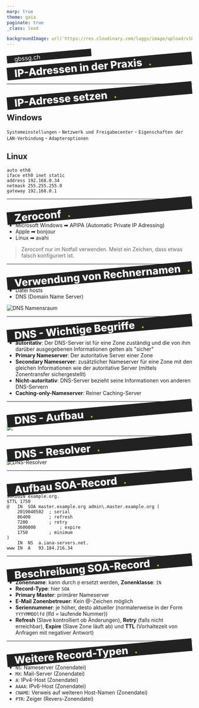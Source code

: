 ```yaml
---
marp: true
theme: gaia
paginate: true
_class: lead

backgroundImage: url('https://res.cloudinary.com/luggs/image/upload/v1634832661/GBS/bg1.png')
---
```


<!-- _backgroundImage: url('https://res.cloudinary.com/luggs/image/upload/v1622877578/GBS/gbs.jpg') 
_color: black;

_footer: ""
_paginate: false
-->

<style scoped>
h1 {
    background-color: #222;
    margin: 0;
    padding: 0 10px 0 20px;
    font-weight: 800;
    transform: rotate(-5deg);
    color: #fff;
    text-align: left;
}

h1::after {
    font-family: Arial, Helvetica, sans-serif;
    bottom: 0;
    color: #CCCC00;
    content: '.';
    position: absolute;
    margin-left: 25px;
    transform: translate(-100%, 0);
}

h3 {
    background-color: #222;
    margin: 0;
    padding: 0 10px 0 20px;
    font-weight: 400;
    transform: rotate(-5deg);
    color: #fff;
    text-align: left;
    width: 200px;
}

a {
    color: #fff;
    text-decoration: none;
}



</style>

### gbssg.ch

# IP-Adressen in der Praxis

<br> 




---
# IP-Adresse setzen

## Windows
`Systemeinstellungen` - `Netzwerk und Freigabecenter` - `Eigenschaften der LAN-Verbindung` - `Adapteroptionen`

## Linux
```
auto eth0
iface eth0 inet static
address 192.168.0.34
netmask 255.255.255.0
gateway 192.168.0.1
```



---

# Zeroconf

- Microsoft Windows ➡ APIPA (Automatic Private IP Adressing)
- Apple ➡ bonjour
- Linux ➡ avahi

> Zeroconf nur im Notfall verwenden. Meist ein Zeichen, dass etwas falsch konfiguriert ist.

---
# Verwendung von Rechnernamen

- Datei hosts
- DNS (Domain Name Server)

![DNS Namensraum](https://res.cloudinary.com/luggs/image/upload/v1648640975/Informatik/Modul%20117/dns-namensraum.png)

---
# DNS - Wichtige Begriffe

- **autoritativ**: Der DNS-Server ist für eine Zone zuständig und die von ihm darüber ausgegebenen Informationen gelten als "sicher"
- **Primary Nameserver**: Der autoritative Server einer Zone
- **Secondary Nameserver**: zusätzlicher Nameserver für eine Zone mit den gleichen Informationen wie der autoritative Server (mittels Zonentransfer sichergestellt)
- **Nicht-autoritativ**: DNS-Server bezieht seine Informationen von anderen DNS-Servern
- **Caching-only-Nameserver**: Reiner Caching-Server

---

# DNS - Aufbau

![](https://res.cloudinary.com/luggs/image/upload/v1648640975/Informatik/Modul%20117/dns-aufbau.png)

---

# DNS - Resolver
![DNS-Resolver](https://res.cloudinary.com/luggs/image/upload/v1648640975/Informatik/Modul%20117/dns-resolver.png)

---

# Aufbau SOA-Record

```
$ORIGIN example.org.
$TTL 1750
@	IN	SOA	master.example.org admin\.master.example.org (
	2019040502	; serial
	86400		; refresh
	7200		; retry
	3600000	        ; expire
	1750		; minimum
)
	IN	NS	a.iana-servers.net.
www	IN	A	93.184.216.34
```
---

# Beschreibung SOA-Record

- **Zonenname**: kann durch `@` ersetzt werden, **Zonenklasse**: `IN`
- **Record-Type**: hier `SOA`
- **Primary Master**: primärer Nameserver
- **E-Mail Zonenbetreuer**: Kein @-Zeichen möglich
- **Seriennummer**: je höher, desto aktueller (normalerweise in der Form `YYYYMMDDlfd` (lfd = laufende Nummer))
- **Refresh** (Slave kontrolliert ob Änderungen), **Retry** (falls nicht erreichbar), **Expire** (Slave Zone läuft ab) und **TTL** (Vorhaltezeit von Anfragen mit negativer Antwort)

---

# Weitere Record-Typen

- `NS`: Nameserver (Zonendatei)
- `MX`: Mail-Server (Zonendatei)
- `A`: IPv4-Host (Zonendatei)
- `AAAA`: IPv6-Host (Zonendatei)
- `CNAME`: Verweis auf weiteren Host-Namen (Zonendatei)
- `PTR`: Zeiger (Revers-Zonendatei)





